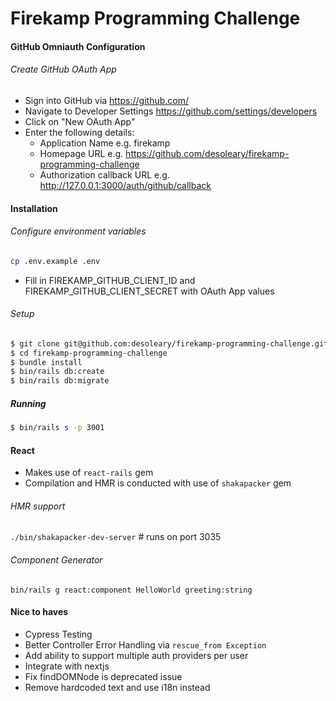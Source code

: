 # Firekamp Programming Challenge

#### GitHub Omniauth Configuration

###### Create GitHub OAuth App

- Sign into GitHub via https://github.com/
- Navigate to Developer Settings https://github.com/settings/developers
- Click on "New OAuth App"
- Enter the following details:
  - Application Name e.g. firekamp
  - Homepage URL e.g. https://github.com/desoleary/firekamp-programming-challenge
  - Authorization callback URL e.g. http://127.0.0.1:3000/auth/github/callback

#### Installation

###### Configure environment variables

```bash
cp .env.example .env
```
- Fill in FIREKAMP_GITHUB_CLIENT_ID and FIREKAMP_GITHUB_CLIENT_SECRET with OAuth App values

###### Setup

```bash
$ git clone git@github.com:desoleary/firekamp-programming-challenge.git
$ cd firekamp-programming-challenge
$ bundle install
$ bin/rails db:create
$ bin/rails db:migrate
```

##### Running
```bash
$ bin/rails s -p 3001
```

#### React
- Makes use of `react-rails` gem
- Compilation and HMR is conducted with use of `shakapacker` gem

###### HMR support
`./bin/shakapacker-dev-server` # runs on port 3035

###### Component Generator
`bin/rails g react:component HelloWorld greeting:string`

#### Nice to haves
- Cypress Testing
- Better Controller Error Handling via `rescue_from Exception`
- Add ability to support multiple auth providers per user
- Integrate with nextjs
- Fix findDOMNode is deprecated issue
- Remove hardcoded text and use i18n instead
